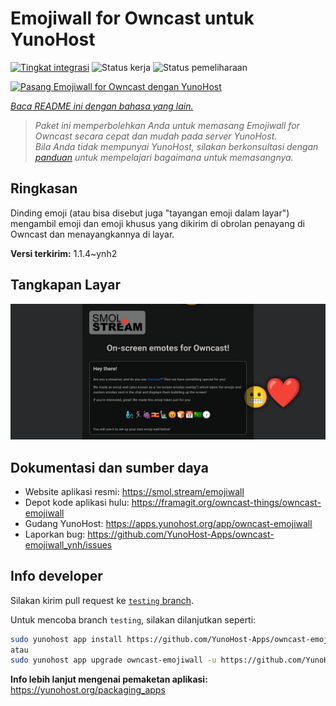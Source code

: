 <!--
N.B.: README ini dibuat secara otomatis oleh <https://github.com/YunoHost/apps/tree/master/tools/readme_generator>
Ini TIDAK boleh diedit dengan tangan.
-->

# Emojiwall for Owncast untuk YunoHost

[![Tingkat integrasi](https://dash.yunohost.org/integration/owncast-emojiwall.svg)](https://ci-apps.yunohost.org/ci/apps/owncast-emojiwall/) ![Status kerja](https://ci-apps.yunohost.org/ci/badges/owncast-emojiwall.status.svg) ![Status pemeliharaan](https://ci-apps.yunohost.org/ci/badges/owncast-emojiwall.maintain.svg)

[![Pasang Emojiwall for Owncast dengan YunoHost](https://install-app.yunohost.org/install-with-yunohost.svg)](https://install-app.yunohost.org/?app=owncast-emojiwall)

*[Baca README ini dengan bahasa yang lain.](./ALL_README.md)*

> *Paket ini memperbolehkan Anda untuk memasang Emojiwall for Owncast secara cepat dan mudah pada server YunoHost.*  
> *Bila Anda tidak mempunyai YunoHost, silakan berkonsultasi dengan [panduan](https://yunohost.org/install) untuk mempelajari bagaimana untuk memasangnya.*

## Ringkasan

Dinding emoji (atau bisa disebut juga "tayangan emoji dalam layar") mengambil emoji dan emoji khusus yang dikirim di obrolan penayang di Owncast dan menayangkannya di layar.


**Versi terkirim:** 1.1.4~ynh2

## Tangkapan Layar

![Tangkapan Layar pada Emojiwall for Owncast](./doc/screenshots/emojiwall.png)

## Dokumentasi dan sumber daya

- Website aplikasi resmi: <https://smol.stream/emojiwall>
- Depot kode aplikasi hulu: <https://framagit.org/owncast-things/owncast-emojiwall>
- Gudang YunoHost: <https://apps.yunohost.org/app/owncast-emojiwall>
- Laporkan bug: <https://github.com/YunoHost-Apps/owncast-emojiwall_ynh/issues>

## Info developer

Silakan kirim pull request ke [`testing` branch](https://github.com/YunoHost-Apps/owncast-emojiwall_ynh/tree/testing).

Untuk mencoba branch `testing`, silakan dilanjutkan seperti:

```bash
sudo yunohost app install https://github.com/YunoHost-Apps/owncast-emojiwall_ynh/tree/testing --debug
atau
sudo yunohost app upgrade owncast-emojiwall -u https://github.com/YunoHost-Apps/owncast-emojiwall_ynh/tree/testing --debug
```

**Info lebih lanjut mengenai pemaketan aplikasi:** <https://yunohost.org/packaging_apps>
